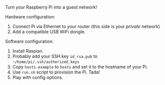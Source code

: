 Turn your Raspberry Pi into a guest network!

Hardware configuration:

1. Connect Pi via Ethernet to your router (this side is your *private* network)
2. Add a compatible USB WiFi dongle.

Software configuration:

1. Install Raspian.
2. Probably add your SSH key `id_rsa.pub` to `~/home/pi/.ssh/authorized_keys`
3. Copy `hosts.example` to `hosts` and set it to the hostname of your Pi.
4. Use `run.sh` script to provision the Pi. Tada!
5. Play with config options.

